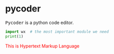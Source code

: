 # pycoder

<kbd>Pycoder</kbd> is a python code editor.
```python
import wx  # the most important module we need
print(1)
```
<p style="color:#ff0000">This is Hypertext Markup Language</p>
